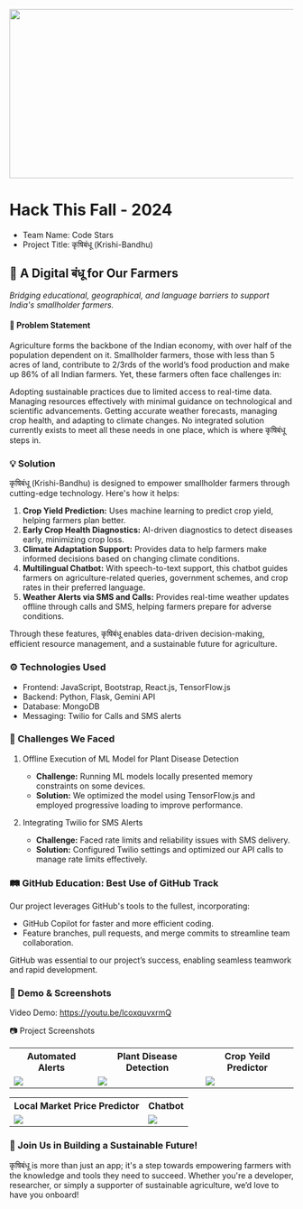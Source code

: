 <p align="center"><img src="https://github.com/user-attachments/assets/5a5801e3-7027-401b-8f7a-90f0609c04bf" height="300" width="600"></p>

# Hack This Fall - 2024

- Team Name: Code Stars
- Project Title: कृषिबंधू (Krishi-Bandhu)

## 🌱 A Digital बंधू for Our Farmers

<i>Bridging educational, geographical, and language barriers to support India's smallholder farmers.</i>

#### 🚜 Problem Statement

Agriculture forms the backbone of the Indian economy, with over half of the population dependent on it. Smallholder farmers, those with less than 5 acres of land, contribute to 2/3rds of the world’s food production and make up 86% of all Indian farmers. Yet, these farmers often face challenges in:

Adopting sustainable practices due to limited access to real-time data.
Managing resources effectively with minimal guidance on technological and scientific advancements.
Getting accurate weather forecasts, managing crop health, and adapting to climate changes.
No integrated solution currently exists to meet all these needs in one place, which is where कृषिबंधू steps in.

### 💡 Solution

कृषिबंधू (Krishi-Bandhu) is designed to empower smallholder farmers through cutting-edge technology. Here's how it helps:

1. <b>Crop Yield Prediction:</b> Uses machine learning to predict crop yield, helping farmers plan better.
2. <b>Early Crop Health Diagnostics:</b> AI-driven diagnostics to detect diseases early, minimizing crop loss.
3. <b>Climate Adaptation Support:</b> Provides data to help farmers make informed decisions based on changing climate conditions.
4. <b>Multilingual Chatbot:</b> With speech-to-text support, this chatbot guides farmers on agriculture-related queries, government schemes, and crop rates in their preferred language.
5. <b>Weather Alerts via SMS and Calls:</b> Provides real-time weather updates offline through calls and SMS, helping farmers prepare for adverse conditions.

Through these features, कृषिबंधू enables data-driven decision-making, efficient resource management, and a sustainable future for agriculture.

### ⚙️ Technologies Used

- Frontend: JavaScript, Bootstrap, React.js, TensorFlow.js
- Backend: Python, Flask, Gemini API
- Database: MongoDB
- Messaging: Twilio for Calls and SMS alerts

### 🚧 Challenges We Faced

1. Offline Execution of ML Model for Plant Disease Detection

   - <b>Challenge:</b> Running ML models locally presented memory constraints on some devices.
   - <b>Solution:</b> We optimized the model using TensorFlow.js and employed progressive loading to improve performance.

2. Integrating Twilio for SMS Alerts
   - <b> Challenge:</b> Faced rate limits and reliability issues with SMS delivery.
   - <b> Solution:</b> Configured Twilio settings and optimized our API calls to manage rate limits effectively.

### 🛤️ GitHub Education: Best Use of GitHub Track

Our project leverages GitHub's tools to the fullest, incorporating:

- GitHub Copilot for faster and more efficient coding.
- Feature branches, pull requests, and merge commits to streamline team collaboration.

GitHub was essential to our project’s success, enabling seamless teamwork and rapid development.

### 📸 Demo & Screenshots

Video Demo: https://youtu.be/lcoxquvxrmQ

📷 Project Screenshots
<table>
   <tr>
      <th>Automated Alerts</th>
      <th>Plant Disease Detection</th>
      <th>Crop Yeild Predictor</th>
   </tr>
   <tr>
      <td><img src="https://github.com/user-attachments/assets/a31fe477-b3f8-41f5-ac51-db1076cabf5f"/></td>
      <td><img src="https://github.com/user-attachments/assets/93ad7d88-228d-4505-901c-97d0353c524e"/></td>
      <td><img src="https://github.com/user-attachments/assets/47d57910-b13b-4fa8-aa26-300b772ac163"/></td>
   </tr>
</table>
<table>
   <tr>
      <th>Local Market Price Predictor</th>
      <th>Chatbot</th>
   </tr>
   <tr>
      <td><img src="https://github.com/user-attachments/assets/dc917eab-3dc5-4516-8b84-cf75e83afcaf"/></td>
      <td><img src="https://github.com/user-attachments/assets/7dc43de0-5a22-4399-ae89-f22221d2b51b"/></td>
   </tr>
</table>


### 🎉 Join Us in Building a Sustainable Future!

कृषिबंधू is more than just an app; it's a step towards empowering farmers with the knowledge and tools they need to succeed. Whether you're a developer, researcher, or simply a supporter of sustainable agriculture, we’d love to have you onboard!
